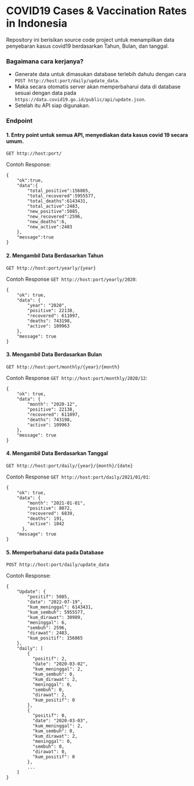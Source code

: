 COVID19 Cases & Vaccination Rates in Indonesia
==============================================

Repository ini berisikan source code project untuk menampilkan data penyebaran kasus covid19 berdasarkan Tahun, Bulan, dan tanggal.


### Bagaimana cara kerjanya?
* Generate data untuk dimasukan database terlebih dahulu dengan cara `POST http://host:port/daily/update_data`.
* Maka secara otomatis server akan memperbaharui data di database sesuai dengan data pada `https://data.covid19.go.id/public/api/update.json`.
* Setelah itu API siap digunakan.

### Endpoint
#### 1. Entry point untuk semua API, menyediakan data kasus covid 19 secara umum.
```
GET http://host:port/
```
Contoh Response:
```
{
    "ok":true,
    "data":{
        "total_positive":156865,
        "total_recovered":5955577,
        "total_deaths":6143431,
        "total_active":2483,
        "new_positive":5085,
        "new_recovered":2596,
        "new_deaths":6,
        "new_active":2483
    },
    "message":true
}
```
#### 2. Mengambil Data Berdasarkan Tahun
```
GET http://host:port/yearly/{year}
```
Contoh Response `GET http://host:port/yearly/2020`:
```
{
    "ok": true,
    "data": {
        "year": "2020",
        "positive": 22138,
        "recovered": 611097,
        "deaths": 743198,
        "active": 109963
    },
    "message": true
}
```
#### 3. Mengambil Data Berdasarkan Bulan
```
GET http://host:port/monthly/{year}/{month}
```
Contoh Response `GET http://host:port/monthly/2020/12`:
```
{
    "ok": true,
    "data": {
        "month": "2020-12",
        "positive": 22138,
        "recovered": 611097,
        "deaths": 743198,
        "active": 109963
    },
    "message": true
}
```

#### 4. Mengambil Data Berdasarkan Tanggal
```
GET http://host:port/daily/{year}/{month}/{date}
```
Contoh Response `GET http://host:port/daily/2021/01/01`:
```
{
    "ok": true,
    "data": {
        "month": "2021-01-01",
        "positive": 8072,
        "recovered": 6839,
        "deaths": 191,
        "active": 1042
      },
    "message": true
}
```
#### 5. Memperbaharui data pada Database
```
POST http://host:port/daily/update_data
```
Contoh Response:
```
{
    "Update": {
        "positif": 5085,
        "date": "2022-07-19",
        "kum_meninggal": 6143431,
        "kum_sembuh": 5955577,
        "kum_dirawat": 30989,
        "meninggal": 6,
        "sembuh": 2596,
        "dirawat": 2483,
        "kum_positif": 156865
    },
    "daily": [
        {
          "positif": 2,
          "date": "2020-03-02",
          "kum_meninggal": 2,
          "kum_sembuh": 0,
          "kum_dirawat": 2,
          "meninggal": 0,
          "sembuh": 0,
          "dirawat": 2,
          "kum_positif": 0
        },
        {
          "positif": 0,
          "date": "2020-03-03",
          "kum_meninggal": 2,
          "kum_sembuh": 0,
          "kum_dirawat": 2,
          "meninggal": 0,
          "sembuh": 0,
          "dirawat": 0,
          "kum_positif": 0
        },
        ...
    ]
}
```